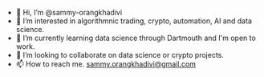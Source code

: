 - 👋 Hi, I’m @sammy-orangkhadivi
- 👀 I’m interested in algorithmnic trading, crypto, automation, AI and data science.  
- 🌱 I’m currently learning data science through Dartmouth and I'm open to work.
- 💞️ I’m looking to collaborate on data science or crypto projects. 
- 📫 How to reach me.  sammy.orangkhadivi@gmail.com   

<!---
sammy-orangkhadivi/sammy-orangkhadivi is a ✨ special ✨ repository because its `README.md` (this file) appears on your GitHub profile.
You can click the Preview link to take a look at your changes.
--->

